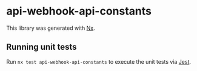 # api-webhook-api-constants

This library was generated with [Nx](https://nx.dev).

## Running unit tests

Run `nx test api-webhook-api-constants` to execute the unit tests via [Jest](https://jestjs.io).
